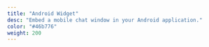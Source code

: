 ```yaml
---
title: "Android Widget"
desc: "Embed a mobile chat window in your Android application."
color: "#46b776"
weight: 200
---
```

